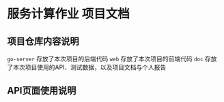 # 服务计算作业 项目文档
## 项目仓库内容说明
`go-server` 存放了本次项目的后端代码
`web` 存放了本次项目的前端代码
`doc` 存放了本次项目使用的API、测试数据，以及项目文档与个人报告

## API页面使用说明
